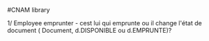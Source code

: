 #CNAM library

1/ Employee emprunter - cest lui qui emprunte ou il change l'état de document ( Document, d.DISPONIBLE ou d.EMPRUNTE)?
